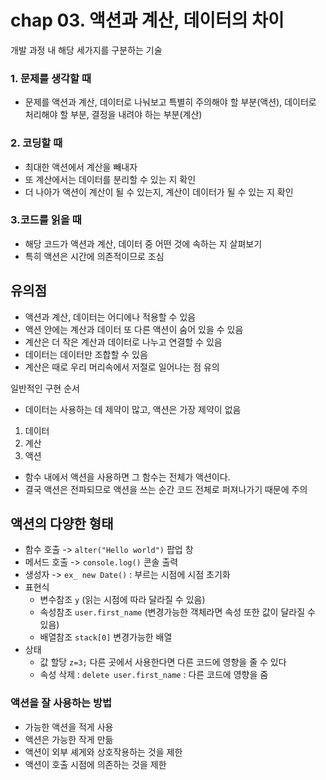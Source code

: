 # chap 03. 액션과 계산, 데이터의 차이 

개발 과정 내 해당 세가지를 구분하는 기술 

### 1. 문제를 생각할 때 
- 문제를 액션과 계산, 데이터로 나눠보고 특별히 주의해야 할 부분(액션), 데이터로 처리해야 할 부분, 결정을 내려야 하는 부분(계산) 

### 2. 코딩할 때 
- 최대한 액션에서 계산을 빼내자
- 또 계산에서는 데이터를 분리할 수 있는 지 확인
- 더 나아가 액션이 계산이 될 수 있는지, 계산이 데이터가 될 수 있는 지 확인

### 3.코드를 읽을 때 
- 해당 코드가 액션과 계산, 데이터 중 어떤 것에 속하는 지 살펴보기 
- 특히 액션은 시간에 의존적이므로 조심 

## 유의점 
- 액션과 계산, 데이터는 어디에나 적용할 수 있음
- 액션 안에는 계산과 데이터 또 다른 액션이 숨어 있을 수 있음
- 계산은 더 작은 계산과 데이터로 나누고 연결할 수 있음
- 데이터는 데이터만 조합할 수 있음
- 계산은 때로 우리 머리속에서 저절로 일어나는 점 유의 

일반적인 구현 순서
- 데이터는 사용하는 데 제약이 많고, 액션은 가장 제약이 없음 
1. 데이터
2. 계산
3. 액션 


- 함수 내에서 액션을 사용하면 그 함수는 전체가 액션이다. 
- 결국 액션은 전파되므로 액션을 쓰는 순간 코드 전체로 퍼져나가기 때문에 주의 

## 액션의 다양한 형태 
- 함수 호출 -> `alter("Hello world")` 팝업 창 
- 메서드 호출 -> `console.log()` 콘솔 출력
- 생성자 -> `ex_ new Date()` : 부르는 시점에 시점 초기화 
- 표현식 
  - 변수참조 `y` (읽는 시점에 따라 달라질 수 있음) 
  - 속성참조 `user.first_name` (변경가능한 객체라면 속성 또한 값이 달라질 수 있음)
  - 배열참조 `stack[0]` 변경가능한 배열 
- 상태
  - 값 할당 `z=3;` 다른 곳에서 사용한다면 다른 코드에 영향을 줄 수 있다
  - 속성 삭제 : `delete user.first_name` : 다른 코드에 영향을 줌 

### 액션을 잘 사용하는 방법
- 가능한 액션을 적게 사용
- 액션은 가능한 작게 만듦
- 액션이 외부 셰게와 상호작용하는 것을 제한
- 액션이 호출 시점에 의존하는 것을 제한
